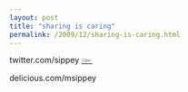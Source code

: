 ```yaml
---
layout: post
title: "sharing is caring"
permalink: /2009/12/sharing-is-caring.html
---
```


<p>twitter.com/sippey <a href="http://twitter.com/sippey">&#3675;</a></p>

<script type="text/javascript" src="https://feeds.delicious.com/v2/js/msippey?title=&count=12&sort=date&extended"></script>

<p>delicious.com/msippey</p>

<ul id="twitter_update_list"></ul>

<script type="text/javascript" src="https://twitter.com/javascripts/blogger.js"></script>

<script type="text/javascript" src="https://twitter.com/statuses/user_timeline/sippey.json?callback=twitterCallback2&amp;count=12"></script>



